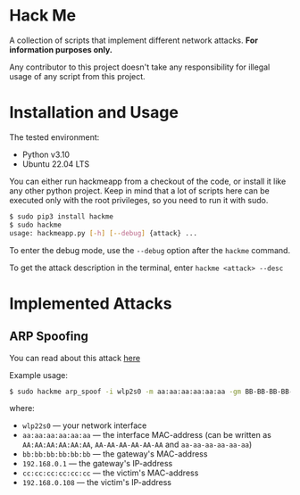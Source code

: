 
# Hack Me

A collection of scripts that implement different network attacks. **For information purposes only.**

Any contributor to this project doesn't take any responsibility for illegal usage of any script from this project.

# Installation and Usage

The tested environment:
* Python v3.10
* Ubuntu 22.04 LTS

You can either run hackmeapp from a checkout of the code, or install it like any other python project. Keep in mind that a lot of scripts here can be executed only with the root privileges, so you need to run it with sudo.

```bash
$ sudo pip3 install hackme
$ sudo hackme 
usage: hackmeapp.py [-h] [--debug] {attack} ...
```

To enter the debug mode, use the `--debug` option after the `hackme` command.

To get the attack description in the terminal, enter `hackme <attack> --desc`


# Implemented Attacks

## ARP Spoofing

You can read about this attack [here](https://www.wikiwand.com/en/ARP_spoofing)

Example usage:

```bash
$ sudo hackme arp_spoof -i wlp2s0 -m aa:aa:aa:aa:aa:aa -gm BB-BB-BB-BB-BB-BB -gip 192.168.0.1 -vm cc:cc:cc:cc:cc:cc -vip 192.168.0.108
```
where:
* `wlp22s0` — your network interface
* `aa:aa:aa:aa:aa:aa` — the interface MAC-address (can be written as `AA:AA:AA:AA:AA:AA`, `AA-AA-AA-AA-AA-AA` and `aa-aa-aa-aa-aa-aa`)
* `bb:bb:bb:bb:bb:bb` — the gateway's MAC-address
* `192.168.0.1` — the gateway's IP-address
* `cc:cc:cc:cc:cc:cc` — the victim's MAC-address
* `192.168.0.108` — the victim's IP-address
